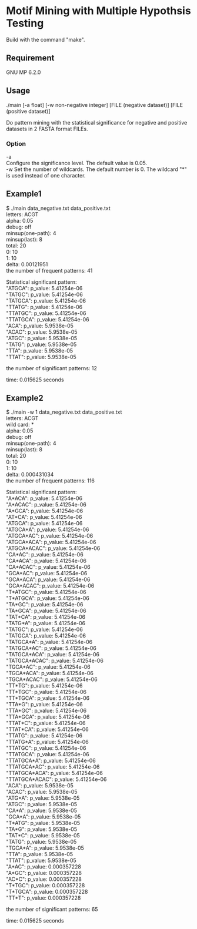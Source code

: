 # Motif Mining with Multiple Hypothsis Testing 

Build with the command "make". 

## Requirement  
 GNU MP 6.2.0

## Usage

./main [-a float] [-w non-negative integer] [FILE (negative dataset)] [FILE (positive dataset)]   

Do pattern mining with the statistical significance for negative and positive datasets in 2 FASTA format FILEs.

### Option  
-a  
  Configure the significance level. The default value is 0.05.  
-w
  Set the number of wildcards. The default number is 0. The wildcard "\*" is used instead of one character.  

## Example1  
$ ./main data_negative.txt data_positive.txt  
letters: ACGT  
alpha: 0.05  
debug: off  
minsup(one-path): 4  
minsup(last): 8  
total: 20  
0: 10  
1: 10  
delta: 0.00121951  
the number of frequent patterns: 41  

Statistical significant pattern:  
"ATGCA": p_value: 5.41254e-06  
"TATGC": p_value: 5.41254e-06  
"TATGCA": p_value: 5.41254e-06  
"TTATG": p_value: 5.41254e-06  
"TTATGC": p_value: 5.41254e-06  
"TTATGCA": p_value: 5.41254e-06  
"ACA": p_value: 5.9538e-05  
"ACAC": p_value: 5.9538e-05  
"ATGC": p_value: 5.9538e-05  
"TATG": p_value: 5.9538e-05  
"TTA": p_value: 5.9538e-05  
"TTAT": p_value: 5.9538e-05  

the number of significant patterns: 12

time: 0.015625 seconds

## Example2  
$ ./main -w 1 data_negative.txt data_positive.txt  
letters: ACGT  
wild card: \*  
alpha: 0.05  
debug: off  
minsup(one-path): 4  
minsup(last): 8  
total: 20  
0: 10  
1: 10  
delta: 0.000431034  
the number of frequent patterns: 116  
 
Statistical significant pattern:  
"A\*ACA": p_value: 5.41254e-06  
"A\*ACAC": p_value: 5.41254e-06  
"A\*GCA": p_value: 5.41254e-06  
"AT\*CA": p_value: 5.41254e-06  
"ATGCA": p_value: 5.41254e-06  
"ATGCA\*A": p_value: 5.41254e-06  
"ATGCA\*AC": p_value: 5.41254e-06  
"ATGCA\*ACA": p_value: 5.41254e-06  
"ATGCA\*ACAC": p_value: 5.41254e-06  
"CA\*AC": p_value: 5.41254e-06  
"CA\*ACA": p_value: 5.41254e-06  
"CA\*ACAC": p_value: 5.41254e-06  
"GCA\*AC": p_value: 5.41254e-06  
"GCA\*ACA": p_value: 5.41254e-06  
"GCA\*ACAC": p_value: 5.41254e-06  
"T\*ATGC": p_value: 5.41254e-06  
"T\*ATGCA": p_value: 5.41254e-06  
"TA\*GC": p_value: 5.41254e-06  
"TA\*GCA": p_value: 5.41254e-06  
"TAT\*CA": p_value: 5.41254e-06  
"TATG\*A": p_value: 5.41254e-06  
"TATGC": p_value: 5.41254e-06  
"TATGCA": p_value: 5.41254e-06  
"TATGCA\*A": p_value: 5.41254e-06  
"TATGCA\*AC": p_value: 5.41254e-06  
"TATGCA\*ACA": p_value: 5.41254e-06  
"TATGCA\*ACAC": p_value: 5.41254e-06  
"TGCA\*AC": p_value: 5.41254e-06  
"TGCA\*ACA": p_value: 5.41254e-06  
"TGCA\*ACAC": p_value: 5.41254e-06  
"TT\*TG": p_value: 5.41254e-06  
"TT\*TGC": p_value: 5.41254e-06  
"TT\*TGCA": p_value: 5.41254e-06  
"TTA\*G": p_value: 5.41254e-06  
"TTA\*GC": p_value: 5.41254e-06  
"TTA\*GCA": p_value: 5.41254e-06  
"TTAT\*C": p_value: 5.41254e-06  
"TTAT\*CA": p_value: 5.41254e-06  
"TTATG": p_value: 5.41254e-06  
"TTATG\*A": p_value: 5.41254e-06  
"TTATGC": p_value: 5.41254e-06  
"TTATGCA": p_value: 5.41254e-06  
"TTATGCA\*A": p_value: 5.41254e-06  
"TTATGCA\*AC": p_value: 5.41254e-06  
"TTATGCA\*ACA": p_value: 5.41254e-06  
"TTATGCA\*ACAC": p_value: 5.41254e-06  
"ACA": p_value: 5.9538e-05  
"ACAC": p_value: 5.9538e-05  
"ATG\*A": p_value: 5.9538e-05  
"ATGC": p_value: 5.9538e-05  
"CA\*A": p_value: 5.9538e-05  
"GCA\*A": p_value: 5.9538e-05  
"T\*ATG": p_value: 5.9538e-05  
"TA\*G": p_value: 5.9538e-05  
"TAT\*C": p_value: 5.9538e-05  
"TATG": p_value: 5.9538e-05  
"TGCA\*A": p_value: 5.9538e-05  
"TTA": p_value: 5.9538e-05  
"TTAT": p_value: 5.9538e-05  
"A\*AC": p_value: 0.000357228  
"A\*GC": p_value: 0.000357228  
"AC\*C": p_value: 0.000357228  
"T\*TGC": p_value: 0.000357228  
"T\*TGCA": p_value: 0.000357228  
"TT\*T": p_value: 0.000357228  
  
the number of significant patterns: 65

time: 0.015625 seconds
